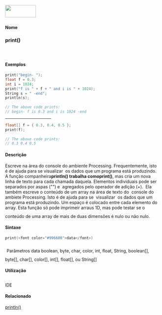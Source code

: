 <img height="40" src="../images/1pix.gif" width="100"/>
<img height="1" src="../images/1pix.gif" width="20"/>
<img height="1" src="../images/1pix.gif" width="555"/>

#### Nome
### print()
<img height="25" src="../images/1pix.gif" width="1"/>

#### Exemplos

```pde
print("begin- "); 
float f = 0.3; 
int i = 1024; 
print("f is " + f + " and i is " + 1024); 
String s = " -end"; 
println(s); 
 
// The above code prints: 
// begin- f is 0.3 and i is 1024 -end 

```
<hr align="left" noshade="noshade" size="1" width="150"/>

```pde
float[] f = { 0.3, 0.4, 0.5 }; 
print(f); 
 
// The above code prints: 
// 0.3 0.4 0.5 

```

#### Descrição
Escreve na área do console do ambiente
Processing. Frequentemente, isto é de ajuda para
se visualizar  os dados que um programa está
produzindo.
A função companheira**println() **trabalha como**print()**,
mas cria um nova linha de texto para cada chamada daquela. Elementos
individuais pode ser separados por aspas ("") e  agregados pelo
operador de adição (+).  Ela também escreve o
conteúdo de um array na área de texto do  console do
ambiete Processing. Isto é de ajuda para se  visualizar
 os dados que um programa está produzindo. Um espaço
é colocado entre cada elemento do array. Esta
função só pode imprimeir arraus 1D, mas pode
testar se o conteúdo de uma array de mais de duas
dimensões é nulo ou não nulo.
<img height="25" src="../images/1pix.gif" width="1"/>

#### Sintaxe
```pde
print(<font color="#996600">data</font>)

```
<img height="25" src="../images/1pix.gif" width="1"/>
Parâmetros
data
boolean, byte, char, color, int, float, String, boolean[], byte[], char[], color[], int[], float[], ou String[]
<img height="25" src="../images/1pix.gif" width="1"/>

#### Utilização

	
IDE
<img height="25" src="../images/1pix.gif" width="1"/>

#### Relacionado
[println()](println_)
